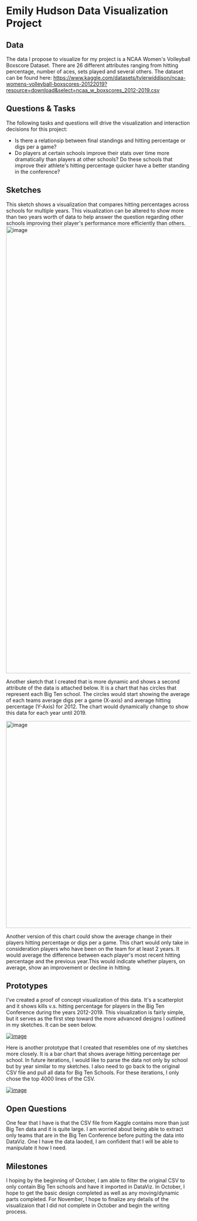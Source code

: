 # Emily Hudson Data Visualization Project

## Data

The data I propose to visualize for my project is a NCAA Women's Volleyball Boxscore Dataset. There are 26 different attributes ranging from hitting percentage, number of aces, sets played and several others. The dataset can be found here: https://www.kaggle.com/datasets/tylerwiddison/ncaa-womens-volleyball-boxscores-20122019?resource=download&select=ncaa_w_boxscores_2012-2019.csv


## Questions & Tasks

The following tasks and questions will drive the visualization and interaction decisions for this project:

 * Is there a relationsip between final standings and hitting percentage or digs per a game? 
 * Do players at certain schools improve their stats over time more dramatically than players at other schools? Do these schools that improve their athlete's hitting percentage quicker have a better standing in the conference?
  

## Sketches

This sketch shows a visualization that compares hitting percentages across schools for multiple years. This visualization can be altered to show more than two years worth of data to help answer the question regarding other schools improving their player's performance more efficiently than others. 
<img width="1596" height="1218" alt="image" src="https://github.com/user-attachments/assets/3d18de03-b5ed-4ec7-aefe-c1c90308ec6c" />

Another sketch that I created that is more dynamic and shows a second attribute of the data is attached below. It is a chart that has circles that represent each Big Ten school. The circles would start showing the average of each teams average digs per a game (X-axis) and average hitting percentage (Y-Axis) for 2012. The chart would dynamically change to show this data for each year until 2019.  

<img width="1548" height="564" alt="image" src="https://github.com/user-attachments/assets/71364adb-35f2-4904-a806-7f3d7e8b06d5" />

Another version of this chart could show the average change in their players hitting percentage or digs per a game. This chart would only take in consideration players who have been on the team for at least 2 years. It would average the difference between each player's most recent hitting percentage and the previous year.This would indicate whether players, on average, show an improvement or decline in hitting.

## Prototypes

I’ve created a proof of concept visualization of this data. It's a scatterplot and it shows kills v.s. hitting percentage for players in the Big Ten Conference during the years 2012-2019. This visualization is fairly simple, but it serves as the first step toward the more advanced designs I outlined in my sketches. It can be seen below.

[![image](https://github.com/user-attachments/assets/45cb95e5-8833-4bf7-99af-da2e6be1917d)](https://vizhub.com/ejhudson33/cd2fcf9c405c4ffda0289e2c315575de)

Here is another prototype that I created that resembles one of my sketches more closely. It is a bar chart that shows average hitting percentage per school. In future iterations, I would like to parse the data not only by school but by year similar to my sketches. I also need to go back to the original CSV file and pull all data for Big Ten Schools. For these iterations, I only chose the top 4000 lines of the CSV. 

[![image](https://github.com/user-attachments/assets/c073feba-37fd-417b-bb7d-d45f6070ecb7)](https://vizhub.com/ejhudson33/48c0a216565f489fb56cb74f4c3d60ce)

## Open Questions

One fear that I have is that the CSV file from Kaggle contains more than just Big Ten data and it is quite large. I am worried about being able to extract only teams that are in the Big Ten Conference before putting the data into DataViz. One I have the data laoded, I am confident that I will be able to manipulate it how I need. 


## Milestones

I hoping by the beginning of October, I am able to filter the original CSV to only contain Big Ten schools and have it imported in DataViz. In October, I hope to get the basic design completed as well as any moving/dynamic parts completed. For November, I hope to finalize any details of the visualizaion that I did not complete in October and begin the writing process. 
